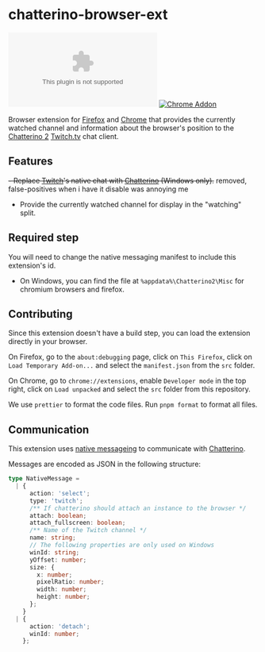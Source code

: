 # chatterino-browser-ext

[![Firefox Addon](https://img.shields.io/amo/v/chatterino_native@chatterino.com)][firefox-addon] [![Chrome Addon](https://img.shields.io/chrome-web-store/v/glknmaideaikkmemifbfkhnomoknepka)][chrome-ext]

Browser extension for [Firefox][firefox-addon] and [Chrome][chrome-ext] that provides the currently watched channel and information about the browser's position to the [Chatterino 2][chatterino] [Twitch.tv][twitch] chat client.

## Features

~~- Replace [Twitch][twitch]'s native chat with [Chatterino][chatterino] (Windows only).~~ removed, false-positives when i have it disable was annoying me
- Provide the currently watched channel for display in the "watching" split.

## Required step
You will need to change the native messaging manifest to include this extension's id. 
- On Windows, you can find the file at `%appdata%\Chatterino2\Misc` for chromium browsers and firefox.

## Contributing

Since this extension doesn't have a build step, you can load the extension directly in your browser.

On Firefox, go to the `about:debugging` page, click on `This Firefox`, click on `Load Temporary Add-on...` and select the `manifest.json` from the `src` folder.

On Chrome, go to `chrome://extensions`, enable `Developer mode` in the top right, click on `Load unpacked` and select the `src` folder from this repository.

We use `prettier` to format the code files. Run `pnpm format` to format all files.

## Communication

This extension uses [native messageing](https://developer.mozilla.org/docs/Mozilla/Add-ons/WebExtensions/Native_messaging) to communicate with [Chatterino][chatterino].

Messages are encoded as JSON in the following structure:

```typescript
type NativeMessage =
  | {
      action: 'select';
      type: 'twitch';
      /** If chatterino should attach an instance to the browser */
      attach: boolean;
      attach_fullscreen: boolean;
      /** Name of the Twitch channel */
      name: string;
      // The following properties are only used on Windows
      winId: string;
      yOffset: number;
      size: {
        x: number;
        pixelRatio: number;
        width: number;
        height: number;
      };
    }
  | {
      action: 'detach';
      winId: number;
    };
```

[chatterino]: https://chatterino.com 'Chatterino 2'
[chrome-ext]: https://chrome.google.com/webstore/detail/chatterino-native-host/glknmaideaikkmemifbfkhnomoknepka 'Chatterino Native Host for Chrome'
[firefox-addon]: https://addons.mozilla.org/firefox/addon/chatterino-native-host/ 'Chatterino Native Host for Firefox'
[twitch]: https://twitch.tv 'Twitch.tv'
